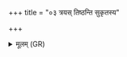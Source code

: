 +++
title = "०३ त्रयस् तिष्ठन्ति सुकृतस्य"

+++
<details><summary>मूलम् (GR)</summary>

त्रयस् तिष्ठन्ति सुकृतस्य लोके  
त्रयो ऽतीकाशास् त्रीणि शीर्षाण्य् एषाम् ।  
त्रयस् तिष्ठन्ति परिगृह्य कुम्भीं  
यथा हविः कश्यप न व्यथातै ॥
</details>